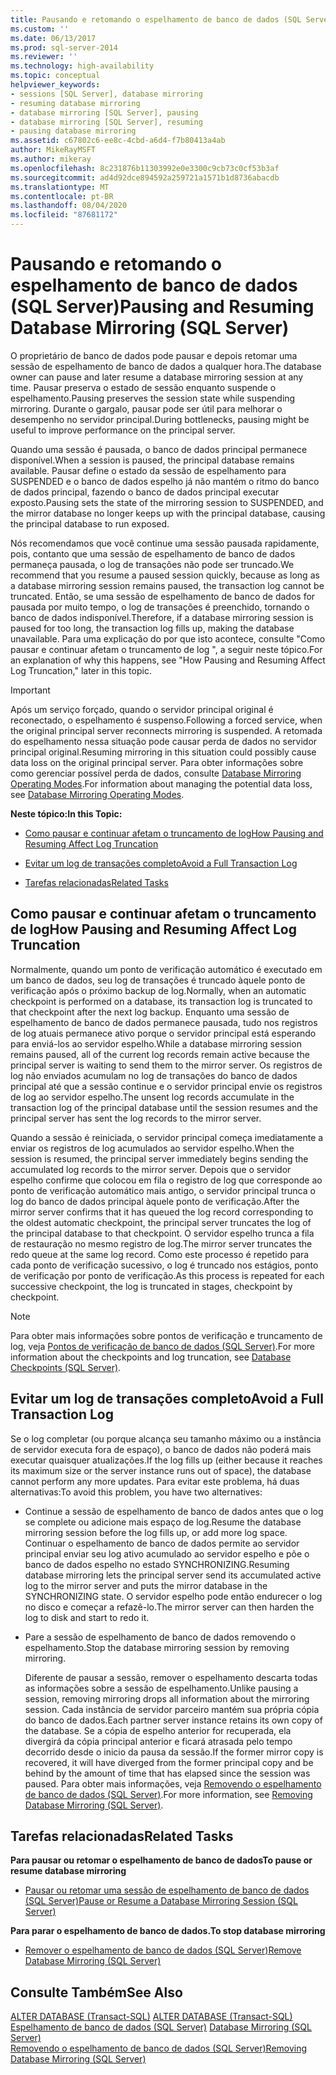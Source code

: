 ```yaml
---
title: Pausando e retomando o espelhamento de banco de dados (SQL Server) | Microsoft Docs
ms.custom: ''
ms.date: 06/13/2017
ms.prod: sql-server-2014
ms.reviewer: ''
ms.technology: high-availability
ms.topic: conceptual
helpviewer_keywords:
- sessions [SQL Server], database mirroring
- resuming database mirroring
- database mirroring [SQL Server], pausing
- database mirroring [SQL Server], resuming
- pausing database mirroring
ms.assetid: c67802c6-ee8c-4cbd-a6d4-f7b80413a4ab
author: MikeRayMSFT
ms.author: mikeray
ms.openlocfilehash: 8c231876b11303992e0e3300c9cb73c0cf53b3af
ms.sourcegitcommit: ad4d92dce894592a259721a1571b1d8736abacdb
ms.translationtype: MT
ms.contentlocale: pt-BR
ms.lasthandoff: 08/04/2020
ms.locfileid: "87681172"
---
```

# <a name="pausing-and-resuming-database-mirroring-sql-server"></a><span data-ttu-id="6f48c-102">Pausando e retomando o espelhamento de banco de dados (SQL Server)</span><span class="sxs-lookup"><span data-stu-id="6f48c-102">Pausing and Resuming Database Mirroring (SQL Server)</span></span>
  <span data-ttu-id="6f48c-103">O proprietário de banco de dados pode pausar e depois retomar uma sessão de espelhamento de banco de dados a qualquer hora.</span><span class="sxs-lookup"><span data-stu-id="6f48c-103">The database owner can pause and later resume a database mirroring session at any time.</span></span> <span data-ttu-id="6f48c-104">Pausar preserva o estado de sessão enquanto suspende o espelhamento.</span><span class="sxs-lookup"><span data-stu-id="6f48c-104">Pausing preserves the session state while suspending mirroring.</span></span> <span data-ttu-id="6f48c-105">Durante o gargalo, pausar pode ser útil para melhorar o desempenho no servidor principal.</span><span class="sxs-lookup"><span data-stu-id="6f48c-105">During bottlenecks, pausing might be useful to improve performance on the principal server.</span></span>  
  
 <span data-ttu-id="6f48c-106">Quando uma sessão é pausada, o banco de dados principal permanece disponível.</span><span class="sxs-lookup"><span data-stu-id="6f48c-106">When a session is paused, the principal database remains available.</span></span> <span data-ttu-id="6f48c-107">Pausar define o estado da sessão de espelhamento para SUSPENDED e o banco de dados espelho já não mantém o ritmo do banco de dados principal, fazendo o banco de dados principal executar exposto.</span><span class="sxs-lookup"><span data-stu-id="6f48c-107">Pausing sets the state of the mirroring session to SUSPENDED, and the mirror database no longer keeps up with the principal database, causing the principal database to run exposed.</span></span>  
  
 <span data-ttu-id="6f48c-108">Nós recomendamos que você continue uma sessão pausada rapidamente, pois, contanto que uma sessão de espelhamento de banco de dados permaneça pausada, o log de transações não pode ser truncado.</span><span class="sxs-lookup"><span data-stu-id="6f48c-108">We recommend that you resume a paused session quickly, because as long as a database mirroring session remains paused, the transaction log cannot be truncated.</span></span> <span data-ttu-id="6f48c-109">Então, se uma sessão de espelhamento de banco de dados for pausada por muito tempo, o log de transações é preenchido, tornando o banco de dados indisponível.</span><span class="sxs-lookup"><span data-stu-id="6f48c-109">Therefore, if a database mirroring session is paused for too long, the transaction log fills up, making the database unavailable.</span></span> <span data-ttu-id="6f48c-110">Para uma explicação do por que isto acontece, consulte "Como pausar e continuar afetam o truncamento de log ", a seguir neste tópico.</span><span class="sxs-lookup"><span data-stu-id="6f48c-110">For an explanation of why this happens, see "How Pausing and Resuming Affect Log Truncation," later in this topic.</span></span>  
  
> [!IMPORTANT]  
>  <span data-ttu-id="6f48c-111">Após um serviço forçado, quando o servidor principal original é reconectado, o espelhamento é suspenso.</span><span class="sxs-lookup"><span data-stu-id="6f48c-111">Following a forced service, when the original principal server reconnects mirroring is suspended.</span></span> <span data-ttu-id="6f48c-112">A retomada do espelhamento nessa situação pode causar perda de dados no servidor principal original.</span><span class="sxs-lookup"><span data-stu-id="6f48c-112">Resuming mirroring in this situation could possibly cause data loss on the original principal server.</span></span> <span data-ttu-id="6f48c-113">Para obter informações sobre como gerenciar possível perda de dados, consulte [Database Mirroring Operating Modes](database-mirroring-operating-modes.md).</span><span class="sxs-lookup"><span data-stu-id="6f48c-113">For information about managing the potential data loss, see [Database Mirroring Operating Modes](database-mirroring-operating-modes.md).</span></span>  
  
 <span data-ttu-id="6f48c-114">**Neste tópico:**</span><span class="sxs-lookup"><span data-stu-id="6f48c-114">**In this Topic:**</span></span>  
  
-   [<span data-ttu-id="6f48c-115">Como pausar e continuar afetam o truncamento de log</span><span class="sxs-lookup"><span data-stu-id="6f48c-115">How Pausing and Resuming Affect Log Truncation</span></span>](#EffectOnLogTrunc)  
  
-   [<span data-ttu-id="6f48c-116">Evitar um log de transações completo</span><span class="sxs-lookup"><span data-stu-id="6f48c-116">Avoid a Full Transaction Log</span></span>](#AvoidFullLog)  
  
-   [<span data-ttu-id="6f48c-117">Tarefas relacionadas</span><span class="sxs-lookup"><span data-stu-id="6f48c-117">Related Tasks</span></span>](#RelatedTasks)  
  
##  <a name="how-pausing-and-resuming-affect-log-truncation"></a><a name="EffectOnLogTrunc"></a> <span data-ttu-id="6f48c-118">Como pausar e continuar afetam o truncamento de log</span><span class="sxs-lookup"><span data-stu-id="6f48c-118">How Pausing and Resuming Affect Log Truncation</span></span>  
 <span data-ttu-id="6f48c-119">Normalmente, quando um ponto de verificação automático é executado em um banco de dados, seu log de transações é truncado àquele ponto de verificação após o próximo backup de log.</span><span class="sxs-lookup"><span data-stu-id="6f48c-119">Normally, when an automatic checkpoint is performed on a database, its transaction log is truncated to that checkpoint after the next log backup.</span></span> <span data-ttu-id="6f48c-120">Enquanto uma sessão de espelhamento de banco de dados permanece pausada, tudo nos registros de log atuais permanece ativo porque o servidor principal está esperando para enviá-los ao servidor espelho.</span><span class="sxs-lookup"><span data-stu-id="6f48c-120">While a database mirroring session remains paused, all of the current log records remain active because the principal server is waiting to send them to the mirror server.</span></span> <span data-ttu-id="6f48c-121">Os registros de log não enviados acumulam no log de transações do banco de dados principal até que a sessão continue e o servidor principal envie os registros de log ao servidor espelho.</span><span class="sxs-lookup"><span data-stu-id="6f48c-121">The unsent log records accumulate in the transaction log of the principal database until the session resumes and the principal server has sent the log records to the mirror server.</span></span>  
  
 <span data-ttu-id="6f48c-122">Quando a sessão é reiniciada, o servidor principal começa imediatamente a enviar os registros de log acumulados ao servidor espelho.</span><span class="sxs-lookup"><span data-stu-id="6f48c-122">When the session is resumed, the principal server immediately begins sending the accumulated log records to the mirror server.</span></span> <span data-ttu-id="6f48c-123">Depois que o servidor espelho confirme que colocou em fila o registro de log que corresponde ao ponto de verificação automático mais antigo, o servidor principal trunca o log do banco de dados principal àquele ponto de verificação.</span><span class="sxs-lookup"><span data-stu-id="6f48c-123">After the mirror server confirms that it has queued the log record corresponding to the oldest automatic checkpoint, the principal server truncates the log of the principal database to that checkpoint.</span></span> <span data-ttu-id="6f48c-124">O servidor espelho trunca a fila de restauração no mesmo registro de log.</span><span class="sxs-lookup"><span data-stu-id="6f48c-124">The mirror server truncates the redo queue at the same log record.</span></span> <span data-ttu-id="6f48c-125">Como este processo é repetido para cada ponto de verificação sucessivo, o log é truncado nos estágios, ponto de verificação por ponto de verificação.</span><span class="sxs-lookup"><span data-stu-id="6f48c-125">As this process is repeated for each successive checkpoint, the log is truncated in stages, checkpoint by checkpoint.</span></span>  
  
> [!NOTE]  
>  <span data-ttu-id="6f48c-126">Para obter mais informações sobre pontos de verificação e truncamento de log, veja [Pontos de verificação de banco de dados &#40;SQL Server&#41;](../../relational-databases/logs/database-checkpoints-sql-server.md).</span><span class="sxs-lookup"><span data-stu-id="6f48c-126">For more information about the checkpoints and log truncation, see [Database Checkpoints &#40;SQL Server&#41;](../../relational-databases/logs/database-checkpoints-sql-server.md).</span></span>  
  
##  <a name="avoid-a-full-transaction-log"></a><a name="AvoidFullLog"></a> <span data-ttu-id="6f48c-127">Evitar um log de transações completo</span><span class="sxs-lookup"><span data-stu-id="6f48c-127">Avoid a Full Transaction Log</span></span>  
 <span data-ttu-id="6f48c-128">Se o log completar (ou porque alcança seu tamanho máximo ou a instância de servidor executa fora de espaço), o banco de dados não poderá mais executar quaisquer atualizações.</span><span class="sxs-lookup"><span data-stu-id="6f48c-128">If the log fills up (either because it reaches its maximum size or the server instance runs out of space), the database cannot perform any more updates.</span></span> <span data-ttu-id="6f48c-129">Para evitar este problema, há duas alternativas:</span><span class="sxs-lookup"><span data-stu-id="6f48c-129">To avoid this problem, you have two alternatives:</span></span>  
  
-   <span data-ttu-id="6f48c-130">Continue a sessão de espelhamento de banco de dados antes que o log se complete ou adicione mais espaço de log.</span><span class="sxs-lookup"><span data-stu-id="6f48c-130">Resume the database mirroring session before the log fills up, or add more log space.</span></span> <span data-ttu-id="6f48c-131">Continuar o espelhamento de banco de dados permite ao servidor principal enviar seu log ativo acumulado ao servidor espelho e põe o banco de dados espelho no estado SYNCHRONIZING.</span><span class="sxs-lookup"><span data-stu-id="6f48c-131">Resuming database mirroring lets the principal server send its accumulated active log to the mirror server and puts the mirror database in the SYNCHRONIZING state.</span></span> <span data-ttu-id="6f48c-132">O servidor espelho pode então endurecer o log no disco e começar a refazê-lo.</span><span class="sxs-lookup"><span data-stu-id="6f48c-132">The mirror server can then harden the log to disk and start to redo it.</span></span>  
  
-   <span data-ttu-id="6f48c-133">Pare a sessão de espelhamento de banco de dados removendo o espelhamento.</span><span class="sxs-lookup"><span data-stu-id="6f48c-133">Stop the database mirroring session by removing mirroring.</span></span>  
  
     <span data-ttu-id="6f48c-134">Diferente de pausar a sessão, remover o espelhamento descarta todas as informações sobre a sessão de espelhamento.</span><span class="sxs-lookup"><span data-stu-id="6f48c-134">Unlike pausing a session, removing mirroring drops all information about the mirroring session.</span></span> <span data-ttu-id="6f48c-135">Cada instância de servidor parceiro mantém sua própria cópia do banco de dados.</span><span class="sxs-lookup"><span data-stu-id="6f48c-135">Each partner server instance retains its own copy of the database.</span></span> <span data-ttu-id="6f48c-136">Se a cópia de espelho anterior for recuperada, ela divergirá da cópia principal anterior e ficará atrasada pelo tempo decorrido desde o inicio da pausa da sessão.</span><span class="sxs-lookup"><span data-stu-id="6f48c-136">If the former mirror copy is recovered, it will have diverged from the former principal copy and be behind by the amount of time that has elapsed since the session was paused.</span></span> <span data-ttu-id="6f48c-137">Para obter mais informações, veja [Removendo o espelhamento de banco de dados &#40;SQL Server&#41;](database-mirroring-sql-server.md).</span><span class="sxs-lookup"><span data-stu-id="6f48c-137">For more information, see [Removing Database Mirroring &#40;SQL Server&#41;](database-mirroring-sql-server.md).</span></span>  
  
##  <a name="related-tasks"></a><a name="RelatedTasks"></a> <span data-ttu-id="6f48c-138">Tarefas relacionadas</span><span class="sxs-lookup"><span data-stu-id="6f48c-138">Related Tasks</span></span>  
 <span data-ttu-id="6f48c-139">**Para pausar ou retomar o espelhamento de banco de dados**</span><span class="sxs-lookup"><span data-stu-id="6f48c-139">**To pause or resume database mirroring**</span></span>  
  
-   [<span data-ttu-id="6f48c-140">Pausar ou retomar uma sessão de espelhamento de banco de dados &#40;SQL Server&#41;</span><span class="sxs-lookup"><span data-stu-id="6f48c-140">Pause or Resume a Database Mirroring Session &#40;SQL Server&#41;</span></span>](pause-or-resume-a-database-mirroring-session-sql-server.md)  
  
 <span data-ttu-id="6f48c-141">**Para parar o espelhamento de banco de dados.**</span><span class="sxs-lookup"><span data-stu-id="6f48c-141">**To stop database mirroring**</span></span>  
  
-   [<span data-ttu-id="6f48c-142">Remover o espelhamento de banco de dados &#40;SQL Server&#41;</span><span class="sxs-lookup"><span data-stu-id="6f48c-142">Remove Database Mirroring &#40;SQL Server&#41;</span></span>](remove-database-mirroring-sql-server.md)  
  
## <a name="see-also"></a><span data-ttu-id="6f48c-143">Consulte Também</span><span class="sxs-lookup"><span data-stu-id="6f48c-143">See Also</span></span>  
 <span data-ttu-id="6f48c-144">[ALTER DATABASE &#40;Transact-SQL&#41;](/sql/t-sql/statements/alter-database-transact-sql) </span><span class="sxs-lookup"><span data-stu-id="6f48c-144">[ALTER DATABASE &#40;Transact-SQL&#41;](/sql/t-sql/statements/alter-database-transact-sql) </span></span>  
 <span data-ttu-id="6f48c-145">[Espelhamento de banco de dados &#40;SQL Server&#41;](database-mirroring-sql-server.md) </span><span class="sxs-lookup"><span data-stu-id="6f48c-145">[Database Mirroring &#40;SQL Server&#41;](database-mirroring-sql-server.md) </span></span>  
 [<span data-ttu-id="6f48c-146">Removendo o espelhamento de banco de dados &#40;SQL Server&#41;</span><span class="sxs-lookup"><span data-stu-id="6f48c-146">Removing Database Mirroring &#40;SQL Server&#41;</span></span>](database-mirroring-sql-server.md)  
  
  
